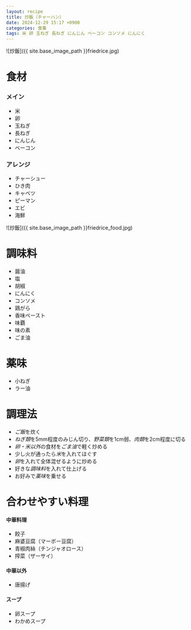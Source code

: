 ```yaml
---
layout: recipe
title: 炒飯（チャーハン）
date: 2024-12-29 15:17 +0900
categories: 食事
tags: 米 卵 玉ねぎ 長ねぎ にんじん ベーコン コンソメ にんにく
---
```

![炒飯]({{ site.base_image_path }}friedrice.jpg)

# 食材
### メイン
- 米
- 卵
- 玉ねぎ
- 長ねぎ
- にんじん
- ベーコン

### アレンジ
- チャーシュー
- ひき肉
- キャベツ
- ピーマン
- エビ
- 海鮮

![炒飯]({{ site.base_image_path }}friedrice_food.jpg)

# 調味料
- 醤油
- 塩
- 胡椒
- にんにく
- コンソメ
- 鶏がら
- 香味ペースト
- 味覇
- 味の素
- ごま油

# 薬味
- 小ねぎ
- ラー油

# 調理法
- *ご飯*を炊く
- *ねぎ類*を5mm程度のみじん切り、*野菜類*を1cm弱、*肉類*を2cm程度に切る
- *卵・米以外*の食材を*ごま油*で軽く炒める
- 少し火が通ったら*米*を入れてほぐす
- *卵*を入れて全体混ぜるように炒める
- 好きな*調味料*を入れて仕上げる
- お好みで*薬味*を乗せる

# 合わせやすい料理
#### 中華料理
- 餃子
- 麻婆豆腐（マーボー豆腐）
- 青椒肉絲（チンジャオロース）
- 搾菜（ザーサイ）

#### 中華以外
- 唐揚げ

#### スープ
- 卵スープ
- わかめスープ